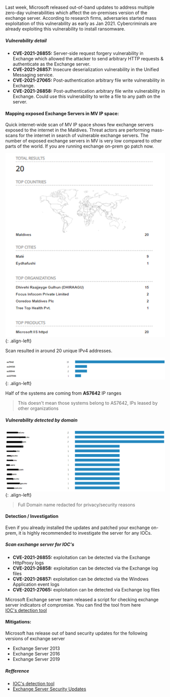 Last week, Microsoft released out-of-band updates to address multiple zero-day vulnerabilities which affect the on-premises version of the exchange server. According to research firms, adversaries started mass exploitation of this vulnerability as early as Jan 2021. Cybercriminals are already exploiting this vulnerability to install ransomware.

##### Vulnerability detail

- **CVE-2021-26855:** Server-side request forgery vulnerability in Exchange which allowed the attacker to send arbitrary HTTP requests & authenticate as the Exchange server.
- **CVE-2021-26857:** Insecure deserialization vulnerability in the Unified Messaging service.
- **CVE-2021-27065:** Post-authentication arbitrary file write vulnerability in Exchange.
- **CVE-2021-26858:** Post-authentication arbitrary file write vulnerability in Exchange. Could use this vulnerability to write a file to any path on the server.

#### Mapping exposed Exchange Servers in MV IP space:

Quick internet-wide scan of MV IP space shows few exchange servers exposed to the internet in the Maldives. Threat actors are performing mass-scans for the internet in search of vulnerable exchange servers. The number of exposed exchange servers in MV is very low compared to other parts of the world. If you are running exchange on-prem go patch now.


![source-01](/img/enu16111111.PNG){: .align-left}

Scan resulted in around 20 unique IPv4 addresses. 

![source-01](/img/screenshot167.PNG){: .align-left}

Half of the systems are coming from **AS7642** IP ranges

> This doesn't mean those systems belong to AS7642, IPs leased by other organizations


##### Vulnerability detected by domain

![source-01](/img/screenshot1.PNG){: .align-left}

> Full Domain name redacted for privacy/security reasons


#### Detection / Investigation

Even if you already installed the updates and patched your exchange on-prem, it is highly recommended to investigate the server for any IOCs.

##### Scan exchange server for IOC's

- **CVE-2021-26855:** exploitation can be detected via the  Exchange HttpProxy logs
- **CVE-2021-26858:** exploitation can be detected via the Exchange log files
- **CVE-2021-26857:** exploitation can be detected via the Windows Application event logs
- **CVE-2021-27065:** exploitation can be detected via Exchange log files

Microsoft Exchange server team released a script for checking exchange server indicators of compromise. You can find the tool from here  
[IOC's detection tool](https://github.com/microsoft/CSS-Exchange/tree/main/Security)


#### Mitigations:

Microsoft has release out of band security updates for the following versions of exchange server
- Exchange Server 2013
- Exchange Server 2016
- Exchange Server 2019

##### Refference

- [IOC's detection tool](https://github.com/microsoft/CSS-Exchange/tree/main/Security)
- [Exchange Server Security Updates](https://techcommunity.microsoft.com/t5/exchange-team-blog/released-march-2021-exchange-server-security-updates/ba-p/2175901)



